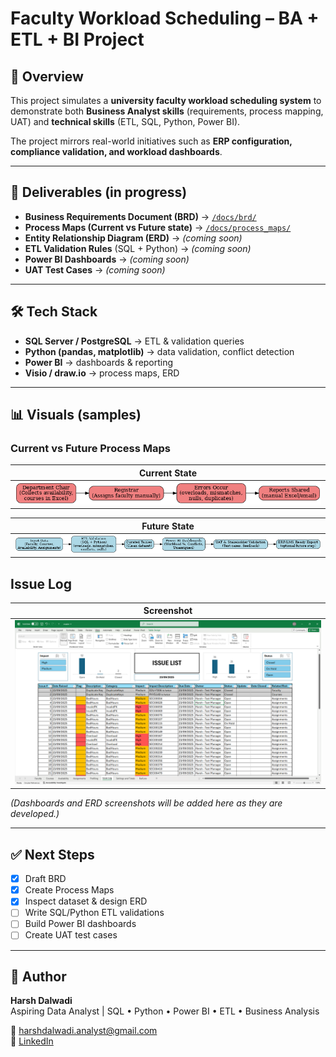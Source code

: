 # Faculty Workload Scheduling – BA + ETL + BI Project

## 📌 Overview
This project simulates a **university faculty workload scheduling system** to demonstrate both **Business Analyst skills** (requirements, process mapping, UAT) and **technical skills** (ETL, SQL, Python, Power BI).

The project mirrors real-world initiatives such as **ERP configuration, compliance validation, and workload dashboards**.

---

## 📂 Deliverables (in progress)
- **Business Requirements Document (BRD)** → [`/docs/brd/`](docs/business_requirements_document/Faculty_Workload_BRD_v0.1.md)
- **Process Maps (Current vs Future state)** → [`/docs/process_maps/`](./docs/process_maps/)
- **Entity Relationship Diagram (ERD)** → *(coming soon)*
- **ETL Validation Rules** (SQL + Python) → *(coming soon)*
- **Power BI Dashboards** → *(coming soon)*
- **UAT Test Cases** → *(coming soon)*

---

## 🛠 Tech Stack
- **SQL Server / PostgreSQL** → ETL & validation queries  
- **Python (pandas, matplotlib)** → data validation, conflict detection  
- **Power BI** → dashboards & reporting  
- **Visio / draw.io** → process maps, ERD  

---

## 📊 Visuals (samples)

### Current vs Future Process Maps
| Current State |
|---------------|
| ![Current State](./docs/process_maps/ProcessMap_CurrentState.png) |

| Future State |
|---------------|
| ![Future State](./docs/process_maps/ProcessMap_FutureState.png) |

## Issue Log
| Screenshot |
|------------|
| ![Future State](./docs/issue_log/Screenshot%202025-09-23%20012420.png) |


*(Dashboards and ERD screenshots will be added here as they are developed.)*

---

## ✅ Next Steps
- [x] Draft BRD  
- [x] Create Process Maps  
- [x] Inspect dataset & design ERD  
- [ ] Write SQL/Python ETL validations  
- [ ] Build Power BI dashboards  
- [ ] Create UAT test cases  

---

## 👤 Author
**Harsh Dalwadi**  
Aspiring Data Analyst | SQL • Python • Power BI • ETL • Business Analysis  

📧 harshdalwadi.analyst@gmail.com  
🔗 [LinkedIn](https://www.linkedin.com/in/harshhd)  
